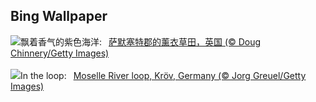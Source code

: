 ## Bing Wallpaper
![](https://www.bing.com/th?id=OHR.SomersetLavender_ZH-CN5823464763_UHD.jpg&w=1000)飘着香气的紫色海洋:&nbsp;&ensp;[萨默塞特郡的薰衣草田，英国 (© Doug Chinnery/Getty Images)](https://www.bing.com/th?id=OHR.SomersetLavender_ZH-CN5823464763_UHD.jpg)
<br><br/>
![](https://www.bing.com/th?id=OHR.MoselleRiver_EN-US2499319157_UHD.jpg&w=1000)In the loop:&nbsp;&ensp;[Moselle River loop, Kröv, Germany (© Jorg Greuel/Getty Images)](https://www.bing.com/th?id=OHR.MoselleRiver_EN-US2499319157_UHD.jpg)
<br><br/>
